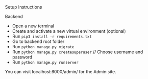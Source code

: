 Setup Instructions

Backend

- Open a new terminal
- Create and activate a new virtual environment (optional)
- Run `pip3 install -r requirements.txt`
- Go to backend root folder
- Run `python manage.py migrate`
- Run `python manage.py createsuperuser` // Choose username and password
- Run `python manage.py runserver`

You can visit localhost:8000/admin/ for the Admin site.

